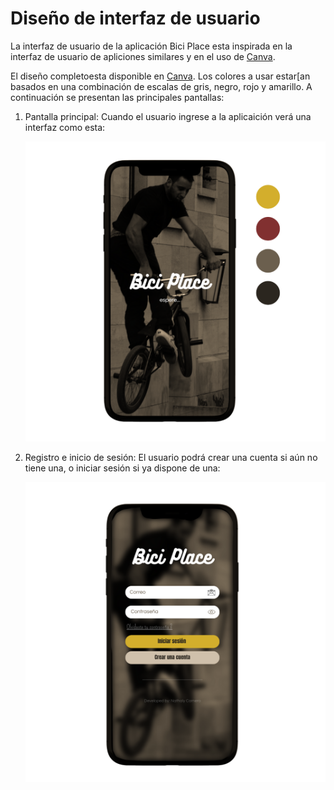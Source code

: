 # Diseño de interfaz de usuario

La interfaz de usuario de la aplicación Bici Place esta inspirada en la interfaz de usuario de apliciones similares y en el uso de [Canva](https://www.canva.com/?msockid=138a4a6cd9d663cc3c7f5eb1d879623b).


El diseño completoesta disponible en [Canva](https://www.canva.com/design/DAGPLnN3uYI/pyOVnM7Hxp8m_7QMPR7WoA/edit?utm_content=DAGPLnN3uYI&utm_campaign=designshare&utm_medium=link2&utm_source=sharebutton). Los colores a usar estar[an basados en una combinación de escalas de gris, negro, rojo y amarillo. A continuación se presentan las principales pantallas:

1. Pantalla principal:
   Cuando el usuario ingrese a la aplicaición verá una interfaz como esta:
   
   ![Inicio](images/Inicio.png) 

2. Registro e inicio de sesión:
   El usuario podrá crear una cuenta si aún no tiene una, o iniciar sesión si ya dispone de una:

   ![Inicio de sesion](images/inicio-de-sesion.png) 

   
